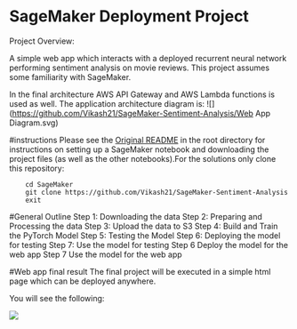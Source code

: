# SageMaker Deployment Project

Project Overview:

 A simple web app which interacts with a deployed recurrent neural network performing sentiment analysis on movie reviews. This project assumes some familiarity with SageMaker.

In the final architecture AWS API Gateway and AWS Lambda functions is used as well. The application architecture diagram is:
![](https://github.com/Vikash21/SageMaker-Sentiment-Analysis/Web App Diagram.svg)

#instructions
Please see the [Original README](https://github.com/udacity/sagemaker-deployment/tree/master/README.md) in the root directory for instructions on setting up a SageMaker notebook and downloading the project files (as well as the other notebooks).For the solutions only clone this repository:
		
		cd SageMaker
		git clone https://github.com/Vikash21/SageMaker-Sentiment-Analysis
		exit


#General Outline
Step 1: Downloading the data
Step 2: Preparing and Processing the data
Step 3: Upload the data to S3
Step 4: Build and Train the PyTorch Model
Step 5: Testing the Model
Step 6: Deploying the model for testing
Step 7: Use the model for testing
Step 6 Deploy the model for the web app
Step 7 Use the model for the web app

#Web app final result
The final project will be executed in a simple html page which can be deployed anywhere.

You will see the following:

![](https://github.com/Vikash21/SageMaker-Aentiment-Analysis/WebAppResult.gif)
